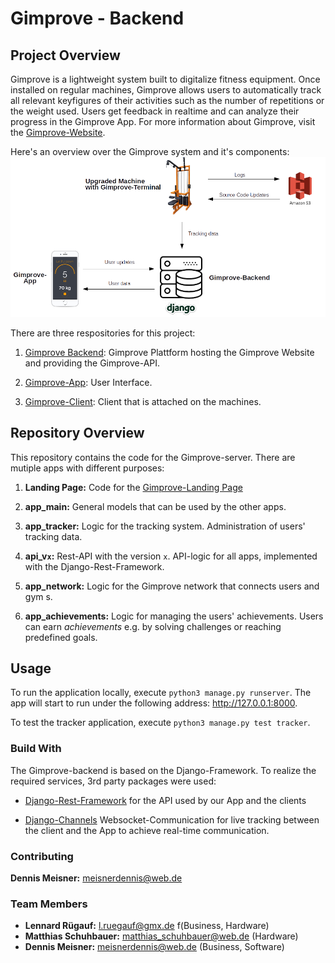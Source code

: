 # Gimprove - Backend

## Project Overview
Gimprove is a lightweight system built to digitalize fitness equipment. Once installed on regular machines, Gimprove
allows users to automatically track all relevant keyfigures of their activities such as the number of repetitions
or the weight used. Users get feedback in realtime and can analyze their progress in the Gimprove App. For more 
information about Gimprove, visit the [Gimprove-Website](www.gimprove.com).

Here's an overview over the Gimprove system and it's components:
![Overview over the single components of the Gimprove System](photos/ReadMe/GimproveSystem.png) 

There are three respositories for this project:
1) [Gimprove Backend](https://bitbucket.org/den_mei/gimprove_backend/src/master/): 
Gimprove Plattform hosting the Gimprove Website and providing the Gimprove-API.

2) [Gimprove-App](https://bitbucket.org/den_mei/gimprove_app/src/master/): User Interface.

3) [Gimprove-Client](https://bitbucket.org/den_mei/gimprove_app/src/master/): Client that is attached on the machines.

## Repository Overview
This repository contains the code for the Gimprove-server. There are mutiple apps with different purposes:

1) **Landing Page:** Code for the [Gimprove-Landing Page](www.gimprove.com)

2) **app_main:** General models that can be used by the other apps.

3) **app_tracker:** Logic for the tracking system. Administration of users' tracking data.

4) **api_v`x`:** Rest-API with the version `x`. API-logic for all apps, implemented with the 
Django-Rest-Framework.

5) **app_network:** Logic for the Gimprove network that connects users and gym
s.

6) **app_achievements:** Logic for managing the users' achievements. Users can earn *achievements* e.g. by solving 
challenges or reaching predefined goals.

## Usage
To run the application locally, execute `python3 manage.py runserver`. The app will start to run under the following 
address: http://127.0.0.1:8000.

To test the tracker application, execute `python3 manage.py test tracker`.

### Build With
The Gimprove-backend is based on the Django-Framework. To realize the required services, 3rd party packages were used:

* [Django-Rest-Framework](http://www.django-rest-framework.org/) for the API used by our App and the clients

* [Django-Channels](https://github.com/django/channels) Websocket-Communication for live tracking between the client
and the App to achieve real-time communication.


### Contributing
**Dennis Meisner:** meisnerdennis@web.de

### Team Members
* **Lennard Rügauf:** l.ruegauf@gmx.de f(Business, Hardware)
* **Matthias Schuhbauer:** matthias_schuhbauer@web.de (Hardware)
* **Dennis Meisner:** meisnerdennis@web.de (Business, Software)
